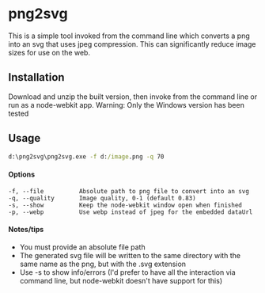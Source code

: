 # png2svg
This is a simple tool invoked from the command line which converts a png into an svg that uses jpeg compression.  This can significantly reduce image sizes for use on the web.

## Installation
Download and unzip the built version, then invoke from the command line or run as a node-webkit app.  Warning: Only the Windows version has been tested

## Usage
```bat
d:\png2svg\png2svg.exe -f d:/image.png -q 70
```

#### Options
    -f, --file          Absolute path to png file to convert into an svg
    -q, --quality       Image quality, 0-1 (default 0.83)
    -s, --show          Keep the node-webkit window open when finished
    -p, --webp          Use webp instead of jpeg for the embedded dataUrl

#### Notes/tips
   * You must provide an absolute file path
   * The generated svg file will be written to the same directory with the same name as the png, but with the .svg extension
   * Use -s to show info/errors (I'd prefer to have all the interaction via command line, but node-webkit doesn't have support for this)

